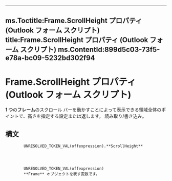 

---
ms.Toctitle:Frame.ScrollHeight プロパティ (Outlook フォーム スクリプト)
title:Frame.ScrollHeight プロパティ (Outlook フォーム スクリプト)
ms.ContentId:899d5c03-73f5-e78a-bc09-5232bd302f94
---
# Frame.ScrollHeight プロパティ (Outlook フォーム スクリプト)




**1 つ**の**フレーム**のスクロール バーを動かすことによって表示できる領域全体のポイントで、高さを指定する設定または返します。 読み取り/書き込み。

## 構文

            UNRESOLVED_TOKEN_VAL(offexpression).**ScrollHeight**




            UNRESOLVED_TOKEN_VAL(offexpression)
            **Frame** オブジェクトを表す変数です。





